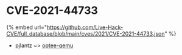 # CVE-2021-44733
{% embed url="https://github.com/Live-Hack-CVE/full_database/blob/main/cves/2021/CVE-2021-44733.json" %}

* pjlantz ~> [optee-qemu](https://www.alice-snow.ru/2021/database/cve-2021-44733/optee-qemu-pjlantz)